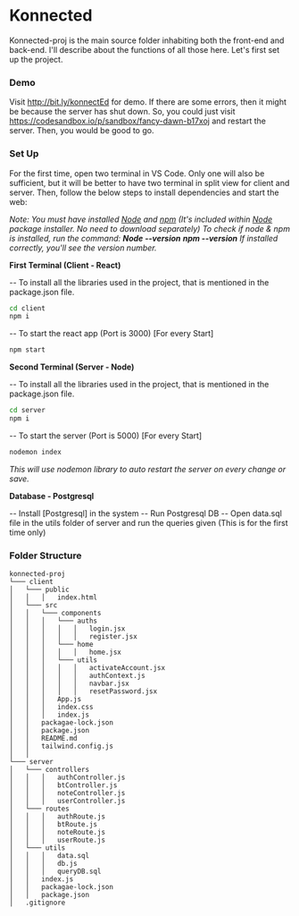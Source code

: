 # Konnected

Konnected-proj is the main source folder inhabiting both the front-end and back-end. I'll describe about the functions of all those here. Let's first set up the project.

### Demo
Visit http://bit.ly/konnectEd for demo. If there are some errors, then it might be because the server has shut down. So, you could just visit https://codesandbox.io/p/sandbox/fancy-dawn-b17xoj and restart the server. Then, you would be good to go.

### Set Up
For the first time, open two terminal in VS Code. Only one will also be sufficient, but it will be better to have two terminal in split view for client and server. Then, follow the below steps to install dependencies and start the web:

*Note: You must have installed [Node] and [npm] (It's included within [Node] package installer. No need to download separately)
To check if node & npm is installed, run the command:
**Node --version**
**npm --version**
If installed correctly, you'll see the version number.*

[Node]: <https://nodejs.org/en/download>
[npm]: <https://nodejs.org/en/download>

**First Terminal (Client - React)**

-- To install all the libraries used in the project, that is mentioned in the package.json file.
```sh
cd client
npm i
```
-- To start the react app (Port is 3000) [For every Start]
```sh
npm start
```

**Second Terminal (Server - Node)**

-- To install all the libraries used in the project, that is mentioned in the package.json file.
```sh
cd server
npm i
```
-- To start the server (Port is 5000) [For every Start]
```sh
nodemon index
```
*This will use nodemon library to auto restart the server on every change or save.*

**Database - Postgresql**

-- Install [Postgresql] in the system
-- Run Postgresql DB
-- Open data.sql file in the utils folder of server and run the queries given (This is for the first time only)

[Postgreqls]: <https://www.postgresql.org/download/>

### Folder Structure

```
konnected-proj
└─── client
│   └─── public
│   │   │   index.html
│   └─── src
│   │   └─── components
│   │   │   └─── auths
│   │   │   │   │   login.jsx
│   │   │   │   │   register.jsx
│   │   │   └─── home
│   │   │   │   │   home.jsx
│   │   │   └─── utils
│   │   │   │   │   activateAccount.jsx
│   │   │   │   │   authContext.js
│   │   │   │   │   navbar.jsx
│   │   │   │   │   resetPassword.jsx
│   │   │   App.js
│   │   │   index.css
│   │   │   index.js
│   │   packagae-lock.json
│   │   package.json
│   │   README.md
│   │   tailwind.config.js
│   │
└─── server
│   └─── controllers
│   │   │   authController.js
│   │   │   btController.js
│   │   │   noteController.js
│   │   │   userController.js
│   └─── routes
│   │   │   authRoute.js
│   │   │   btRoute.js
│   │   │   noteRoute.js
│   │   │   userRoute.js
│   └─── utils
│   │   │   data.sql
│   │   │   db.js
│   │   │   queryDB.sql
│   │   index.js
│   │   packagae-lock.json
│   │   package.json
│   .gitignore
```
